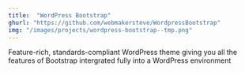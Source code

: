 ```yaml
---
title:  "WordPress Bootstrap"
ghurl: "https://github.com/webmakersteve/WordpressBootstrap"
img: "/images/projects/wordpress-bootstrap--tmp.png"
---
```


Feature-rich, standards-compliant WordPress theme giving you all the features of Bootstrap intergrated fully into a WordPress environment
